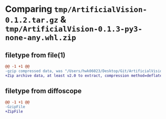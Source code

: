 # Comparing `tmp/ArtificialVision-0.1.2.tar.gz` & `tmp/ArtificialVision-0.1.3-py3-none-any.whl.zip`

## filetype from file(1)

```diff
@@ -1 +1 @@
-gzip compressed data, was "/Users/hwk06023/Desktop/Git/ArtificialVision/dist/.tmp-lv_ru9pu/ArtificialVision-0.1.2.tar", last modified: Sun Feb 25 08:27:02 2024, max compression
+Zip archive data, at least v2.0 to extract, compression method=deflate
```

## filetype from diffoscope

```diff
@@ -1 +1 @@
-GzipFile
+ZipFile
```

